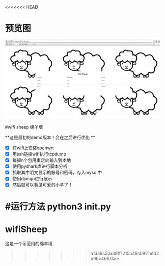 <<<<<<< HEAD
# 预览图
![preview](preview.png)

#wifi sheep 绵羊墙

**这是最初的demo版本！会在之后进行优化 **

- [x] 在wifi上安装openwrt
- [x] 用ssh链接wifi执行tcpdump
- [x] 每抓n个包用重定向输入到本地
- [x] 使用pyshark库进行脚本分析
- [x] 抓取其中明文显示的帐号和密码，存入mysql中
- [x] 使用django进行展示
- [x] 然后就可以看见可爱的小羊了！

#运行方法
python3 init.py
=======
# wifiSheep
这是一个示范用的绵羊墙
>>>>>>> a1da8c5da39ff1215b49a0921ef42b9bc4b674ae
